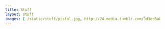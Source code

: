 ```yaml
---
title: Stuff
layout: stuff
images: [ /static/stuff/pistol.jpg, http://24.media.tumblr.com/9d3ee3a8a0de405170777c4fd6fa773b/tumblr_mt6o8iTY6L1s771xno1_1280.jpg ]
---
```




